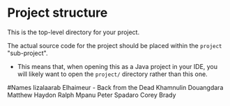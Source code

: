# Project structure

This is the top-level directory for your project.

The actual source code for the project should be placed within the `project`
"sub-project".

* This means that, when opening this as a Java project in your IDE, you will
  likely want to open the `project/` directory rather than this one.

#Names
Iizalaarab Elhaimeur - Back from the Dead
Khamnulin Douangdara 
Matthew Haydon
Ralph Mpanu
Peter Spadaro
Corey Brady